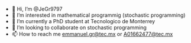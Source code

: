- 👋 Hi, I’m @JeGr9797
- 👀 I’m interested in mathematical programmig (stochastic programming)
- 🌱 I’m currently a PhD student at Tecnologico de Monterrey
- 💞️ I’m looking to collaborate on stochastic programming
- 📫 How to reach me emmanuel.gr@tec.mx or A01662477@tec.mx

<!---
JeGr9797/JeGr9797 is a ✨ special ✨ repository because its `README.md` (this file) appears on your GitHub profile.
You can click the Preview link to take a look at your changes.
--->
